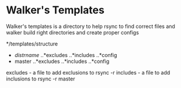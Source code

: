 Walker's Templates
==================
Walker's templates is a directory to help rsync to find correct files and walker build right directories and create proper configs

*/templates/structure
- $distrname$
..*excludes
..*includes
..*config
- master
..*excludes
..*includes
..*config

excludes - a file to add exclusions to rsync -r 
includes - a file to add inclusions to rsync -r
master